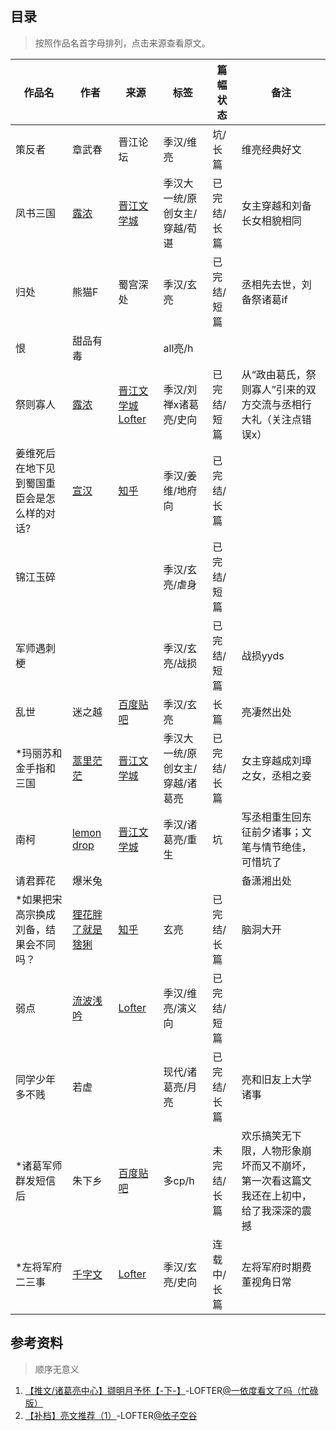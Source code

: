 ## 目录

> 按照作品名首字母排列，点击来源查看原文。

|作品名|作者|来源|标签|篇幅状态|备注|
|-|-|-|-|-|-|
|策反者|章武春|晋江论坛|季汉/维亮|坑/长篇|维亮经典好文|
|凤书三国|[露浓](https://www.jjwxc.net/oneauthor.php?authorid=269458)|[晋江文学城](https://www.jjwxc.net/onebook.php?novelid=356637)|季汉大一统/原创女主/穿越/荀谌|已完结/长篇|女主穿越和刘备长女相貌相同|
|归处|熊猫F|蜀宫深处|季汉/玄亮|已完结/短篇|丞相先去世，刘备祭诸葛if|
|恨|甜品有毒||all亮/h|||
|祭则寡人|[露浓](https://www.jjwxc.net/oneauthor.php?authorid=269458)|[晋江文学城](https://www.jjwxc.net/onebook.php?novelid=4825803&chapterid=1) [Lofter](https://the-otherworlder.lofter.com/post/275b81_1c943d482)|季汉/刘禅x诸葛亮/史向|已完结/短篇|从“政由葛氏，祭则寡人”引来的双方交流与丞相行大礼（关注点错误x）|
|姜维死后在地下见到蜀国重臣会是怎么样的对话?|[宣汉](https://www.zhihu.com/people/xuan-yi-18-97)|[知乎](https://www.zhihu.com/question/320254633/answer/685422409)|季汉/姜维/地府向|已完结/长篇||
|锦江玉碎|||季汉/玄亮/虐身|已完结/短篇||
|军师遇刺梗|||季汉/玄亮/战损|已完结/短篇|战损yyds|
|乱世|迷之越|[百度贴吧](https://tieba.baidu.com/p/2824410311?see_lz=1&pn=1)|季汉/玄亮|长篇|亮凄然出处|
|*玛丽苏和金手指和三国|[蒿里茫茫](https://www.jjwxc.net/oneauthor.php?authorid=1095861)|[晋江文学城](https://www.jjwxc.net/onebook.php?novelid=5148726)|季汉大一统/原创女主/穿越/诸葛亮|已完结/长篇|女主穿越成刘璋之女，丞相之妾|
|南柯|[lemon drop](https://www.jjwxc.net/oneauthor.php?authorid=482902)|[晋江文学城](https://www.jjwxc.net/onebook.php?novelid=2549090)|季汉/诸葛亮/重生|坑|写丞相重生回东征前夕诸事；文笔与情节绝佳，可惜坑了|
|请君葬花|爆米兔||||备潇湘出处|
|*如果把宋高宗换成刘备，结果会不同吗？|[狸花胖了就是猞猁](https://www.zhihu.com/people/ta-ke-qin-wang-dian-xia)|[知乎](https://www.zhihu.com/question/372409601/answer/1060456543)|玄亮|已完结/长篇|脑洞大开|
|弱点|[流波浅吟](https://liuboqianyin.lofter.com/)|[Lofter](https://liuboqianyin.lofter.com/post/1d0cc088_c0c12ef)|季汉/维亮/演义向|已完结/短篇||
|同学少年多不贱|若虚||现代/诸葛亮/月亮|已完结/长篇|亮和旧友上大学诸事|
|*诸葛军师群发短信后|朱下乡|[百度贴吧](https://tieba.baidu.com/p/2810639777)|多cp/h|未完结/长篇|欢乐搞笑无下限，人物形象崩坏而又不崩坏，第一次看这篇文我还在上初中，给了我深深的震撼|
|*左将军府二三事|[千字文](https://qianziwen670.lofter.com/)|[Lofter](https://www.lofter.com/front/blog/collection/share?collectionId=6345356)|季汉/玄亮/史向|连载中/长篇|左将军府时期费董视角日常|

## 参考资料

> 顺序无意义

1. [【推文/诸葛亮中心】撷明月予怀【-下-】](https://wzx5626yyd.lofter.com/post/3110cdcf_2b41a261f)-LOFTER[@一依度看文了吗（忙碌版）](https://wzx5626yyd.lofter.com/)
2. [【补档】亮文推荐（1）](https://yscc99.lofter.com/post/320b50ae_1cca4d9c9)-LOFTER[@依子空谷](https://yscc99.lofter.com/)
